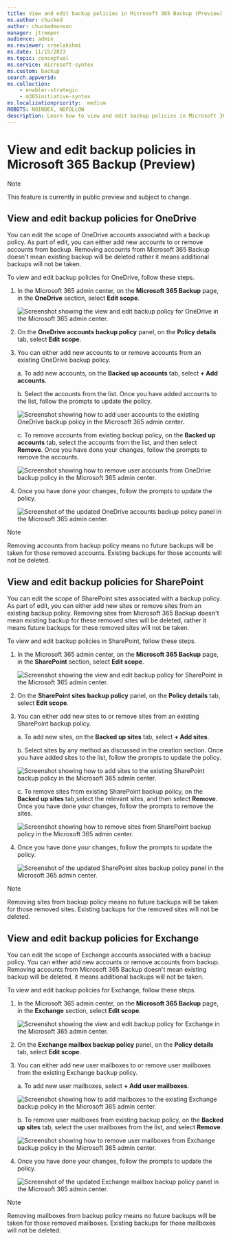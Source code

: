```yaml
---
title: View and edit backup policies in Microsoft 365 Backup (Preview)
ms.author: chucked
author: chuckedmonson
manager: jtremper
audience: admin
ms.reviewer: sreelakshmi
ms.date: 11/15/2023
ms.topic: conceptual
ms.service: microsoft-syntex
ms.custom: backup
search.appverid:
ms.collection:
    - enabler-strategic
    - m365initiative-syntex
ms.localizationpriority:  medium
ROBOTS: NOINDEX, NOFOLLOW
description: Learn how to view and edit backup policies in Microsoft 365 Backup.
---
```


# View and edit backup policies in Microsoft 365 Backup (Preview)

> [!NOTE]
> This feature is currently in public preview and subject to change.

## View and edit backup policies for OneDrive

You can edit the scope of OneDrive accounts associated with a backup policy. As part of edit, you can either add new accounts to or remove accounts from backup. Removing accounts from Microsoft 365 Backup doesn't mean existing backup will be deleted rather it means additional backups will not be taken.

To view and edit backup policies for OneDrive, follow these steps.

1. In the Microsoft 365 admin center, on the **Microsoft 365 Backup** page, in the **OneDrive** section, select **Edit scope**.

    ![Screenshot showing the view and edit backup policy for OneDrive in the Microsoft 365 admin center.](../../media/content-understanding/backup-policy-onedrive.png)

2. On the **OneDrive accounts backup policy** panel, on the **Policy details** tab, select **Edit scope**.

3. You can either add new accounts to or remove accounts from an existing OneDrive backup policy.

    a. To add new accounts, on the **Backed up accounts** tab, select **+ Add accounts**.

    b. Select the accounts from the list. Once you have added accounts to the list, follow the prompts to update the policy.

    ![Screenshot showing how to add user accounts to the existing OneDrive backup policy in the Microsoft 365 admin center.](../../media/content-understanding/backup-policy-add-account.png)

    c. To remove accounts from existing backup policy, on the **Backed up accounts** tab,  select the accounts from the list, and then select **Remove**. Once you have done your changes, follow the prompts to remove the accounts.

    ![Screenshot showing how to remove user accounts from OneDrive backup policy in the Microsoft 365 admin center.](../../media/content-understanding/backup-policy-remove-account.png)

4. Once you have done your changes, follow the prompts to update the policy.

    ![Screenshot of the updated OneDrive accounts backup policy panel in the Microsoft 365 admin center.](../../media/content-understanding/backup-policy-updated-account.png)

> [!NOTE]
> Removing accounts from backup policy means no future backups will be taken for those removed accounts. Existing backups for those accounts will not be deleted.

## View and edit backup policies for SharePoint

You can edit the scope of SharePoint sites associated with a backup policy. As part of edit, you can either add new sites or remove sites from an existing backup policy. Removing sites from Microsoft 365 Backup doesn't mean existing backup for these removed sites will be deleted, rather it means future backups for these removed sites will not be taken.

To view and edit backup policies in SharePoint, follow these steps.

1. In the Microsoft 365 admin center, on the **Microsoft 365 Backup** page, in the **SharePoint** section, select **Edit scope**.

    ![Screenshot showing the view and edit backup policy for SharePoint in the Microsoft 365 admin center.](../../media/content-understanding/backup-policy-sharepoint.png)

2. On the **SharePoint sites backup policy** panel, on the **Policy details** tab, select **Edit scope**.

3. You can either add new sites to or remove sites from an existing SharePoint backup policy.

    a. To add new sites, on the **Backed up sites** tab, select **+ Add sites**.

    b. Select sites by any method as discussed in the creation section. Once you have added sites to the list, follow the prompts to update the policy.

    ![Screenshot showing how to add sites to the existing SharePoint backup policy in the Microsoft 365 admin center.](../../media/content-understanding/backup-sharepoint-add-site.png)

    c. To remove sites from existing SharePoint backup policy, on the **Backed up sites** tab,select the relevant sites, and then select **Remove**. Once you have done your changes, follow the prompts to remove the sites.

    ![Screenshot showing how to remove sites from SharePoint backup policy in the Microsoft 365 admin center.](../../media/content-understanding/backup-policy-remove-site.png)

4. Once you have done your changes, follow the prompts to update the policy.

    ![Screenshot of the updated SharePoint sites backup policy panel in the Microsoft 365 admin center.](../../media/content-understanding/backup-policy-updated-sites.png)

> [!NOTE]
> Removing sites from backup policy means no future backups will be taken for those removed sites. Existing backups for the removed sites will not be deleted.

## View and edit backup policies for Exchange

You can edit the scope of Exchange accounts associated with a backup policy. You can either add new accounts or remove accounts from backup. Removing accounts from Microsoft 365 Backup doesn't mean existing backup will be deleted, it means additional backups will not be taken.

To view and edit backup policies for Exchange, follow these steps.

1. In the Microsoft 365 admin center, on the **Microsoft 365 Backup** page, in the **Exchange** section, select **Edit scope**.

    ![Screenshot showing the view and edit backup policy for Exchange in the Microsoft 365 admin center.](../../media/content-understanding/backup-policy-exchange.png)

2. On the **Exchange mailbox backup policy** panel, on the **Policy details** tab, select **Edit scope**.

3. You can either add new user mailboxes to or remove user mailboxes from the existing Exchange backup policy.

    a. To add new user mailboxes, select **+ Add user mailboxes**.

    ![Screenshot showing how to add mailboxes to the existing Exchange backup policy in the Microsoft 365 admin center.](../../media/content-understanding/backup-exchange-add-mailbox.png)

    b. To remove user mailboxes from existing backup policy, on the **Backed up sites** tab, select the user mailboxes from the list, and select **Remove**.

    ![Screenshot showing how to remove user mailboxes from Exchange backup policy in the Microsoft 365 admin center.](../../media/content-understanding/backup-policy-remove-mailbox.png)

4. Once you have done your changes, follow the prompts to update the policy.

    ![Screenshot of the updated Exchange mailbox backup policy panel in the Microsoft 365 admin center.](../../media/content-understanding/backup-policy-updated-mailbox.png)

> [!NOTE]
> Removing mailboxes from backup policy means no future backups will be taken for those removed mailboxes. Existing backups for those mailboxes will not be deleted.
